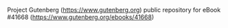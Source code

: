 Project Gutenberg (https://www.gutenberg.org) public repository for eBook #41668 (https://www.gutenberg.org/ebooks/41668)
